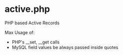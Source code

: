 # active.php

PHP based Active Records

Max Usage of:

  * PHP's __set, __get calls
  * MySQL field values be always passed inside quotes

